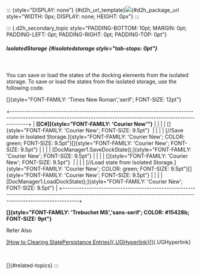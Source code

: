 ::: {style="DISPLAY: none"}
[](ms-xhelp:///?Id=d2h_url_template){#d2h_url_template}![](!package_url!){#d2h_package_url style="WIDTH: 0px; DISPLAY: none; HEIGHT: 0px"}
:::

::: {.d2h_secondary_topic style="PADDING-BOTTOM: 10pt; MARGIN: 0pt; PADDING-LEFT: 0pt; PADDING-RIGHT: 0pt; PADDING-TOP: 0pt"}
##### IsolatedStorage {#isolatedstorage style="tab-stops: 0pt"}

 

You can save or load the states of the docking elements from the isolated storage. To save or load the states from the isolated storage, use the following code.

[]{style="FONT-FAMILY: 'Times New Roman','serif'; FONT-SIZE: 12pt"} 

+-------------------------------------------------------------------------------------------------------------------------------------------------------------------+
| **[\[C#\]]{style="FONT-FAMILY: 'Courier New'"}**                                                                                                                  |
|                                                                                                                                                                   |
| []{style="FONT-FAMILY: 'Courier New'; FONT-SIZE: 9.5pt"}                                                                                                          |
|                                                                                                                                                                   |
| [//Save state in Isolated Storage.]{style="FONT-FAMILY: 'Courier New'; COLOR: green; FONT-SIZE: 9.5pt"}[]{style="FONT-FAMILY: 'Courier New'; FONT-SIZE: 9.5pt"}   |
|                                                                                                                                                                   |
| [DocManager1.SaveDockState();]{style="FONT-FAMILY: 'Courier New'; FONT-SIZE: 9.5pt"}                                                                              |
|                                                                                                                                                                   |
| []{style="FONT-FAMILY: 'Courier New'; FONT-SIZE: 9.5pt"}                                                                                                          |
|                                                                                                                                                                   |
| [//Load state from Isolated Storage.]{style="FONT-FAMILY: 'Courier New'; COLOR: green; FONT-SIZE: 9.5pt"}[]{style="FONT-FAMILY: 'Courier New'; FONT-SIZE: 9.5pt"} |
|                                                                                                                                                                   |
| [DocManager1.LoadDockState();]{style="FONT-FAMILY: 'Courier New'; FONT-SIZE: 9.5pt"}                                                                              |
+-------------------------------------------------------------------------------------------------------------------------------------------------------------------+

**[]{style="FONT-FAMILY: 'Trebuchet MS','sans-serif'; COLOR: #15428b; FONT-SIZE: 9pt"}** 

Refer Also

[[How to Clearing StatePersistance Entries]{.UGHyperlink}](ms-xhelp:///?Id=48ebfdae-67dc-4fce-a339-96b687590276)[]{.UGHyperlink}

 

[]{#related-topics}
:::

